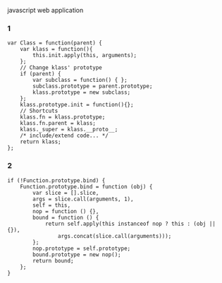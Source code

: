 javascript web application

### 1

    var Class = function(parent) {
        var klass = function(){
            this.init.apply(this, arguments);
        };
        // Change klass' prototype
        if (parent) {
            var subclass = function() { };
            subclass.prototype = parent.prototype;
            klass.prototype = new subclass;
        };
        klass.prototype.init = function(){};
        // Shortcuts
        klass.fn = klass.prototype;
        klass.fn.parent = klass;
        klass._super = klass.__proto__;
        /* include/extend code... */
        return klass;
    };

### 2

	if (!Function.prototype.bind) {
    	Function.prototype.bind = function (obj) {
        	var slice = [].slice,
        	args = slice.call(arguments, 1),
        	self = this,
        	nop = function () {},
        	bound = function () {
            	return self.apply(this instanceof nop ? this : (obj || {}),
                	args.concat(slice.call(arguments)));
        	};
        	nop.prototype = self.prototype;
        	bound.prototype = new nop();
        	return bound;
    	};
	}

    
